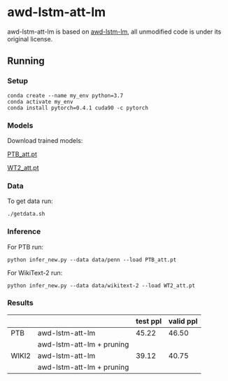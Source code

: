 # awd-lstm-att-lm

awd-lstm-att-lm is based on [awd-lstm-lm](https://github.com/salesforce/awd-lstm-lm), all unmodified code is under its original license. 

## Running
### Setup
```shell script
conda create --name my_env python=3.7
conda activate my_env
conda install pytorch=0.4.1 cuda90 -c pytorch
```
### Models
Download trained models:

[PTB_att.pt](https://box.cyfronet.pl/s/Nfna7FL7wC72zf8)

[WT2_att.pt](https://box.cyfronet.pl/s/2GXey8KdJYNz8yn)
### Data
To get data run:
```shell script
./getdata.sh
```
### Inference
For PTB run:
```shell script
python infer_new.py --data data/penn --load PTB_att.pt
```
For WikiText-2 run:
```shell script
python infer_new.py --data data/wikitext-2 --load WT2_att.pt
```
### Results
|       |                           | test ppl | valid ppl |
|-------|---------------------------|----------|-----------|
| PTB   | awd-lstm-att-lm           | 45.22    | 46.50     |
|       | awd-lstm-att-lm + pruning |          |           |
| WIKI2 | awd-lstm-att-lm           | 39.12    | 40.75     |
|       | awd-lstm-att-lm + pruning |          |           |